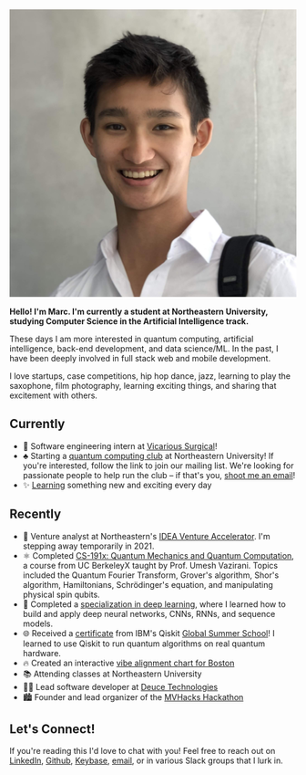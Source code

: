 ---
---
<img id="portrait" src="assets/me.jpg" alt="profile picture">

**Hello! I'm Marc. I'm currently a student at Northeastern University, studying Computer Science in the Artificial Intelligence track.**

These days I am more interested in quantum computing, artificial intelligence, back-end development, and data science/ML. In the past, I have been deeply involved in full stack web and mobile development. 

I love startups, case competitions, hip hop dance, jazz, learning to play the saxophone, film photography, learning exciting things, and sharing that excitement with others.

## Currently

- 🦾 Software engineering intern at [Vicarious Surgical](https://www.vicarioussurgical.com/)!
- ♣️ Starting a [quantum computing club](https://www.neuqc.org) at Northeastern University! If you're interested, follow the link to join our mailing list. We're looking for passionate people to help run the club – if that's you, [shoot me an email](mailto:bacvanski.m@northeastern.edu)!
- ✨ [Learning](/learning) something new and exciting every day

## Recently

- 🔎 Venture analyst at Northeastern's [IDEA Venture Accelerator](https://www.northeastern.edu/idea/). I'm stepping away temporarily in 2021.
- ⚛️ Completed [CS-191x: Quantum Mechanics and Quantum Computation](https://courses.edx.org/certificates/18fb330fda7e47ec834dafaa682a5a0b), a course from UC BerkeleyX taught by Prof. Umesh Vazirani. Topics included the Quantum Fourier Transform, Grover's algorithm, Shor's algorithm, Hamiltonians, Schrödinger's equation, and manipulating physical spin qubits.
- 🧠 Completed a [specialization in deep learning](https://www.coursera.org/account/accomplishments/specialization/UW7XJ2WBD4A2), where I learned how to build and apply deep neural networks, CNNs, RNNs, and sequence models. 
- 🌐 Received a [certificate](/assets/QGSS_QuantumExcellenceCertificate.pdf) from IBM's Qiskit [Global Summer School](https://qiskit.org/events/summer-school/)! I learned to use Qiskit to run quantum algorithms on real quantum hardware.
- 🔥 Created an interactive [vibe alignment chart for Boston](/blog/vibe-of-boston)
- 📚 Attending classes at Northeastern University
- 👨‍💻 Lead software developer at [Deuce Technologies](https://deuce.technology/)
- 🏙 Founder and lead organizer of the [MVHacks Hackathon](https://mvhacks.io/)

## Let's Connect!

If you're reading this I'd love to chat with you! Feel free to reach out on [LinkedIn](https://linkedin.com/in/mbacvanski), [Github](https://github.com/mbacvanski), [Keybase](https://keybase.io/mbacvanski/chat), [email](mailto:marc.bacvanski@gmail.com), or in various Slack groups that I lurk in.

